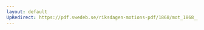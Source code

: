 ```yaml
---
layout: default
UpRedirect: https://pdf.swedeb.se/riksdagen-motions-pdf/1868/mot_1868__ak__00264/mot_1868__ak__00264_001.pdf
---
```

